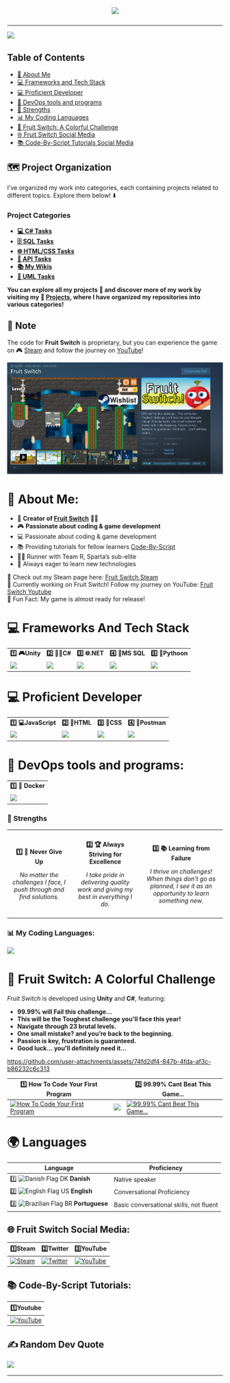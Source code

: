 

<h1 align="center">
    <img src="https://readme-typing-svg.herokuapp.com/?font=Righteous&size=35&center=true&vCenter=true&width=500&height=70&duration=4000&lines=Hi+There!+👋;+I'm+Pluto+Gamerpro!;" />
</h1>
   

---
[![](https://visitcount.itsvg.in/api?id=PlutoGamerpro&icon=0&color=0)](https://visitcount.itsvg.in)



## Table of Contents

- [💫 About Me](#-about-me)
- [💻 Frameworks and Tech Stack](#-frameworks-and-tech-stack)
- [💻 Proficient Developer](#-proficient-developer)
- [🚀 DevOps tools and programs](#-devops-tools-and-programs)
- [💪 Strengths](#-strengths)
- [📊 My Coding Languages](#-github-stats)
- [🍉 Fruit Switch: A Colorful Challenge](#-fruit-switch-a-colorful-challenge)
- [🌐 Fruit Switch Social Media](#-fruit-switch-social-media)
- [📚 Code-By-Script Tutorials Social Media](#-code-by-script-tutorials)




## 🗺️ Project Organization 

I've organized my work into categories, each containing projects related to different topics. Explore them below! ⬇️


### Project Categories

- **[💻 C# Tasks](https://github.com/stars/PlutoGamerpro/lists/c-opgaver)** 
- **[🗄️ SQL Tasks](https://github.com/stars/PlutoGamerpro/lists/sql-opgaver)** 
- **[🌐 HTML/CSS Tasks](https://github.com/PlutoGamerpro/HTML-CSS-Tasks)** 
- **[🔗 API Tasks](https://github.com/stars/PlutoGamerpro/lists/api-opgaver)** 
- **[📚 My Wikis](https://github.com/stars/PlutoGamerpro/lists/mine-wikier)** 
- **[📝 UML Tasks](https://github.com/stars/PlutoGamerpro/lists/uml-opgaver)**


**You can explore all my projects 📝 and discover more of my work by visiting my 📝 [Projects](https://github.com/PlutoGamerpro?tab=stars), where I have organized my repositories into various categories!**

## 📢 Note

The code for **Fruit Switch** is proprietary, but you can experience the game on 🎮 [Steam](https://store.steampowered.com/app/2248480/Fruit_Switch/) and follow the journey on  [YouTube](https://www.youtube.com/@FruitSwitchTeam)!

![Steam Page Fruit Switch](images/FruitSwitchIMAGE.PNG)


# 💫 About Me:

- 👋 **Creator of [Fruit Switch](https://store.steampowered.com/app/2248480/Fruit_Switch/)** 🍉🍊
- 🎮 **Passionate about coding & game development**
- 💻 Passionate about coding & game development
- 📚 Providing tutorials for fellow learners [Code-By-Script](https://www.youtube.com/@CodeByScript)   
- 🏃‍♂️ Runner with Team R, Sparta’s sub-elite
- 🌱 Always eager to learn new technologies


🔗 Check out my Steam page here: [Fruit Switch Steam](https://store.steampowered.com/app/2248480/Fruit_Switch/)<br>
🔭 Currently working on Fruit Switch! Follow my journey on YouTube: [Fruit Switch Youtube](https://www.youtube.com/@FruitSwitchTeam)<br>
🎉 Fun Fact: My game is almost ready for release!



# 💻 Frameworks And Tech Stack

<table>
<tr>
    <td><b class="tech-name"> 1️⃣ 🎮Unity</b><span class="underline"></span></td>
    <td><b class="tech-name"> 2️⃣ 🧑‍💻C#</b><span class="underline"></span></td>
     <td><b class="tech-name"> 3️⃣ 🌐.NET</b><span class="underline"></span></td>
    <td><b class="tech-name"> 4️⃣ 🐬MS SQL</b><span class="underline"></span></td>
        <td><b class="tech-name"> 5️⃣ 🐍Pythoon</b><span class="underline"></span></td>
        
   </tr>
    <td><a href="https://unity.com/" target="_blank"><img src="https://cdn.jsdelivr.net/gh/devicons/devicon@latest/icons/unity/unity-original.svg" width="60px"></a></td>
       <td><a href="https://docs.microsoft.com/en-us/dotnet/csharp/" target="_blank"><img src="https://cdn.jsdelivr.net/gh/devicons/devicon@latest/icons/csharp/csharp-original.svg" width="60px"></a></td>
           <td><a href="https://dotnet.microsoft.com/" target="_blank"><img src="https://cdn.jsdelivr.net/gh/devicons/devicon@latest/icons/dot-net/dot-net-plain-wordmark.svg" width="60px"></a></td>
             <td><a href="https://www.microsoft.com/en-us/sql-server/sql-server-downloads" target="_blank"><img src="https://cdn.jsdelivr.net/gh/devicons/devicon@latest/icons/microsoftsqlserver/microsoftsqlserver-original.svg" width="60px"></a></td>
       <td><a href="https://www.python.org/" target="_blank"><img src="https://cdn.jsdelivr.net/gh/devicons/devicon@latest/icons/python/python-original.svg" width="60px"></a></td>
   

    
  </tr>
</table>

# 💻 Proficient Developer 
<table>
<tr>
      <td><b class="tech-name"> 1️⃣ 💻JavaScript</b><span class="underline"></span></td>
        <td><b class="tech-name"> 2️⃣ 📝HTML</b><span class="underline"></span></td>
        <td><b class="tech-name"> 3️⃣ 🎨CSS</b><span class="underline"></span></td>
    <td><b class="tech-name"> 4️⃣ 📮Postman</b><span class="underline"></span></td>
   
   
  </tr>
     <td><a href="https://developer.mozilla.org/en-US/docs/Web/JavaScript" target="_blank"><img src="https://cdn.jsdelivr.net/gh/devicons/devicon@latest/icons/javascript/javascript-original.svg" width="60px"></a>
       <td><a href="https://developer.mozilla.org/en-US/docs/Web/HTML" target="_blank"><img src="https://cdn.jsdelivr.net/gh/devicons/devicon@latest/icons/html5/html5-original.svg" width="60px"></a></td>
    <td><a href="https://developer.mozilla.org/en-US/docs/Web/CSS" target="_blank"><img src="https://cdn.jsdelivr.net/gh/devicons/devicon@latest/icons/css3/css3-original.svg" width="60px"></a></td>
    <td><a href="https://www.postman.com/" target="_blank"><img src="https://cdn.jsdelivr.net/gh/devicons/devicon@latest/icons/postman/postman-original.svg" width="60px"></a></td>
    </td>
  </tr>
</table>




# 🚀 DevOps tools and programs:
<table>
  <tr>
    <td><b class="tech-name"> 1️⃣ 🐳 Docker</b><span class="underline"></span></td>
  </tr>
    <tr>
        <td><a href="https://www.docker.com/" target="_blank"><img src="https://cdn.jsdelivr.net/gh/devicons/devicon@latest/icons/docker/docker-original.svg" width="60px"></a></td>
     </tr>
  </table>



### 💪 Strengths
<table style="width: 100%; border-collapse: collapse;">
  <tr>
    <td style="padding: 10px; text-align: center;">
      <p><strong> 1️⃣ 💪 Never Give Up</strong></p>
      <p style="font-style: italic;">No matter the challenges I face, I push through and find solutions.</p>
    </td>
    <td style="padding: 10px; text-align: center;">
      <p><strong> 2️⃣ 🏆 Always Striving for Excellence</strong></p>
      <p style="font-style: italic;">I take pride in delivering quality work and giving my best in everything I do.</p>
    </td>
    <td style="padding: 10px; text-align: center;">
      <p><strong> 3️⃣ 📚 Learning from Failure</strong></p>
      <p style="font-style: italic;">I thrive on challenges! When things don't go as planned, I see it as an opportunity to learn something new.</p>
    </td>
  </tr>
</table>


### 📊 My Coding Languages:
![](https://github-readme-stats.vercel.app/api/top-langs/?username=PlutoGamerpro&theme=dark&hide_border=false&include_all_commits=true&count_private=false&layout=compact&random=123456)<br/>


# 🍉 Fruit Switch: A Colorful Challenge

*Fruit Switch* is developed using **Unity** and **C#**, featuring:

- **99.99% will Fail this challenge...**
- **This will be the Toughest challenge you'll face this year!**
- **Navigate through 23 brutal levels.**
- **One small mistake? and you’re back to the beginning.**
- **Passion is key, frustration is guaranteed.**
- **Good luck… you'll definitely need it...**

https://github.com/user-attachments/assets/74fd2df4-847b-4fda-af3c-b86232c6c313


| 1️⃣ How To Code Your First Program |  | 2️⃣ 99.99% Cant Beat This Game... |
|---------|---------|---------|
| [![How To Code Your First Program](https://ytcards.demolab.com/?id=Rt_wZhfOlXU&title=How+To+Code+Your+First+Program&lang=en&background_color=%230d1117&title_color=%23ffffff&stats_color=%23dedede&max_title_lines=1&width=250&border_radius=5&duration=904 "How To Code Your First Program")](https://www.youtube.com/watch?v=Rt_wZhfOlXU) | [![](https://ytcards.demolab.com/?id=Is1gG4eg6ns&title=Python+Theory+for+Beginners&lang=en&background_color=%230d1117&title_color=%23ffffff&stats_color=%23dedede&max_title_lines=1&width=250&border_radius=5&duration=904 " ")](https://www.youtube.com/watch?v=Is1gG4eg6ns) | [![99.99% Cant Beat This Game...](https://ytcards.demolab.com/?id=1cg6asDpq9s&title=99.99%25+Cant+Beat+This+Game...&lang=en&background_color=%230d1117&title_color=%23ffffff&stats_color=%23dedede&max_title_lines=1&width=250&border_radius=5&duration=904 "99.99% Cant Beat This Game...")](https://www.youtube.com/watch?v=1cg6asDpq9s) |



# 🌍 Languages
| Language      | Proficiency                                        |
|---------------|----------------------------------------------------|
| 1️⃣ <img src="https://www.svgrepo.com/show/405466/flag-for-flag-denmark.svg" alt="Danish Flag" style="width:20px; height:20px;"> DK **Danish**    | Native speaker                                     |
| 2️⃣ <img src="https://www.svgrepo.com/show/248851/united-states.svg" alt="English Flag" style="width:20px; height:20px;"> US **English**   | Conversational Proficiency                        |
| 3️⃣ <img src="https://www.svgrepo.com/show/248829/brazil.svg" alt="Brazilian Flag" style="width:20px; height:20px;"> BR **Portuguese**| Basic conversational skills, not fluent     


##  🌐 Fruit Switch Social Media:       
| **1️⃣Steam** | **2️⃣Twitter** | **3️⃣YouTube** |
|-----------|-------------|--------------|
| [![Steam](https://img.icons8.com/?size=48&id=zNqjI8XKkCv0&format=png)](https://store.steampowered.com/app/2248480/Fruit_Switch/) | [![Twitter](https://img.icons8.com/?size=50&id=phOKFKYpe00C&format=png)](https://x.com/Fruit_Switch) | [![YouTube](https://img.icons8.com/?size=48&id=19318&format=png)](https://www.youtube.com/@FruitSwitch) | [![YouTube](https://img.icons8.com/?size=48&id=19318&format=png)](https://www.youtube.com/@FruitSwitchTeam)

## 📚 Code-By-Script Tutorials:
| **1️⃣Youtube** | 
|-----------|
 [![YouTube](https://img.icons8.com/?size=48&id=19318&format=png)](https://www.youtube.com/@CodeByScript) | 






## ✍️ Random Dev Quote
![](https://quotes-github-readme.vercel.app/api?type=horizontal&theme=light)


---


